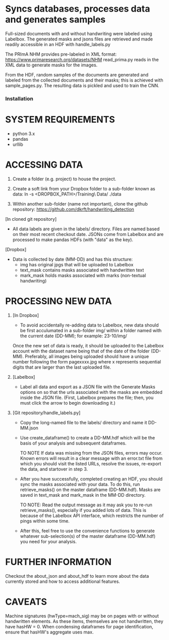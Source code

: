 # Syncs databases, processes data and generates samples

Full-sized documents with and without handwriting were labeled using Labelbox. The generated 
masks and jsons files are retrieved and made readily accessible in an HDF with handle_labels.py

The PRImA NHM provides pre-labeled in XML format:
https://www.primaresearch.org/datasets/NHM
read_prima.py reads in the XML data to generate masks for the images.

From the HDF, random samples of the documents are generated and labeled from the collected documents 
and their masks; this is achieved with sample_pages.py. The resulting data is pickled and 
used to train the CNN.

### Installation


 # SYSTEM REQUIREMENTS
 * python 3.x
 * pandas
 * urllib


# ACCESSING DATA
 1. Create a folder (e.g. project) to house the project. 

 2. Create a soft link from your Dropbox folder to a sub-folder known as data:
     ln -s <DROPBOX_PATH>/Training\ Data/ ./data

 3. Within another sub-folder (name not important), clone the github repository:
     https://github.com/dkrft/handwriting_detection

 [In cloned git repository]
 * All data labels are given in the labels/ directory. Files are named based on their most recent checkout date. JSONs come from Labelbox and are processed to make pandas HDFs (with "data" as the key).

 [Dropbox]
 * Data is collected by date (MM-DD) and has this structure:
    - img             has original jpgs that will be uploaded to Labelbox
    - text_mask       contains masks associated with handwritten text
    - mark_mask       holds masks associated with marks (non-textual handwriting)


# PROCESSING NEW DATA

 1. [In Dropbox]
    * To avoid accidentally re-adding data to Labelbox, new data should be first acculumated in a sub-folder img/ within a folder named with the current date (DD-MM); for example:
    23-10/img/

    Once the new set of data is ready, it should be uploaded to the Labelbox account with the dataset name being that of the date of the folder (DD-MM). Preferably, all images being uploaded should have a unique number following the form pagexxxx.jpg where x represents sequential digits that are larger than the last uploaded file.

 2. [Labelbox]
    * Label all data and export as a JSON file with the Generate Masks options on so that the urls associated with the masks are embedded inside the JSON file. (First, Labelbox prepares the file; then, you must click the arrow to begin downloading it.)

 3. [Git repository/handle_labels.py]
     * Copy the long-named file to the labels/ directory and name it DD-MM.json
     * Use create_dataframe() to create a DD-MM.hdf which will be the basis of your analysis and subsequent dataframes. 

        TO NOTE If data was missing from the JSON files, errors may occur. Known errors will result in a clear message with an error.txt file from which you should visit the listed URLs, resolve the issues, re-export the data, and startover in step 3.

     * After you have successfully, completed creating an HDF, you should sync the masks associated with your data. To do this, run retrieve_masks() on the master dataframe (DD-MM.hdf). Masks are saved in text_mask and mark_mask in the MM-DD directory.

          TO NOTE: Read the output message as it may ask you to re-run retrieve_masks(), especially if you added lots of data. This is because of the Labelbox API interface, which restricts the number of pings within some time.

     * After this, feel free to use the convenience functions to generate whatever sub-selection(s) of the master dataframe (DD-MM.hdf) you need for your analysis.


# FURTHER INFORMATION
 Checkout the about_json and about_hdf to learn more about the data currently stored and how to access additional features.

 # CAVEATS
 Machine signatures (hwType=mach_sig) may be on pages with or without handwritten elements. As these items, themselves are not handwritten, they have hasHW = 0. When condensing dataframes for page identification, ensure that hasHW's aggregate uses max.
